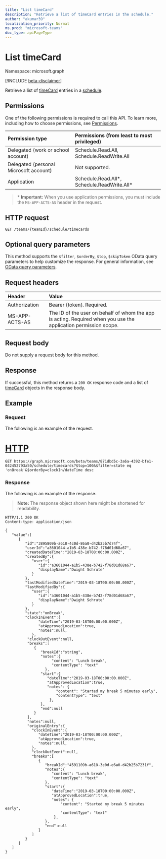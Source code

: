 ```yaml
---
title: "List timeCard"
description: "Retrieve a list of timeCard entries in the schedule."
author: "akumar39"
localization_priority: Normal
ms.prod: "microsoft-teams"
doc_type: apiPageType
---
```


# List timeCard

Namespace: microsoft.graph

[!INCLUDE [beta-disclaimer](../../includes/beta-disclaimer.md)]

Retrieve a list of [timeCard](../resources/timecard.md) entries in a [schedule](../resources/schedule.md).

## Permissions

One of the following permissions is required to call this API. To learn more, including how to choose permissions, see [Permissions](/graph/permissions-reference).

|Permission type      | Permissions (from least to most privileged)              |
|:--------------------|:---------------------------------------------------------|
|Delegated (work or school account) | Schedule.Read.All, Schedule.ReadWrite.All    |
|Delegated (personal Microsoft account) | Not supported.    |
|Application | Schedule.Read.All*, Schedule.ReadWrite.All* |

>\* **Important:** When you use application permissions, you must include the `MS-APP-ACTS-AS` header in the request.

## HTTP request

<!-- { "blockType": "ignored" } -->

```http
GET /teams/{teamId}/schedule/timecards
```

## Optional query parameters

This method supports the `$filter`, `$orderBy`, `$top`, `$skipToken` OData query parameters to help customize the response. For general information, see [OData query parameters](/graph/query-parameters).

## Request headers

| Header       | Value |
|:---------------|:--------|
| Authorization  | Bearer {token}. Required.  |
| MS-APP-ACTS-AS | The ID of the user on behalf of whom the app is acting. Required when you use the application permission scope. |

## Request body
Do not supply a request body for this method.

## Response

If successful, this method returns a `200 OK` response code and a list of [timeCard](../resources/timeCard.md) objects in the response body.

## Example

### Request
The following is an example of the request. 

# [HTTP](#tab/http)
<!-- {
  "blockType": "request",
  "name": "timecard-list"
}-->

```http
GET https://graph.microsoft.com/beta/teams/871dbd5c-3a6a-4392-bfe1-042452793a50/schedule/timecards?$top=100&$filter=state eq 'onBreak'&$orderBy=clockIn/dateTime desc
```

### Response

The following is an example of the response. 

>**Note:** The response object shown here might be shortened for readability.
<!-- {
  "blockType": "response",
  "truncated": true,
  "@odata.type": "microsoft.graph.timeCard"
} -->

```http
HTTP/1.1 200 OK
Content-type: application/json

{
   "value":[
      {
         "id":"3895809b-a618-4c0d-86a0-d42b25b7d74f",
         "userId":"a3601044-a1b5-438e-b742-f78d01d68a67",
         "createdDateTime":"2019-03-18T00:00:00.000Z",
         "createdBy":{
            "user":{
               "id":"a3601044-a1b5-438e-b742-f78d01d68a67",
               "displayName":"Dwight Schrute"
            }
         },
         "lastModifiedDateTime":"2019-03-18T00:00:00.000Z",
         "lastModifiedBy":{
            "user":{
               "id":"a3601044-a1b5-438e-b742-f78d01d68a67",
               "displayName":"Dwight Schrute"
            }
         },
         "state":"onBreak",
         "clockInEvent":{
               "dateTime":"2019-03-18T00:00:00.000Z",
               "atApprovedLocation":true,
               "notes":null,
            },
          "clockOutEvent":null,
          "breaks":[
             {
                "breakId":"string",
                "notes":{
                     "content": "Lunch break",
                     "contentType": "text"
                  },
                "start":{
                   "dateTime":"2019-03-18T00:00:00.000Z",
                   "atApprovedLocation":true,
                   "notes": {
                       "content": "Started my break 5 minutes early",
                       "contentType": "text"
                    },
                },
                "end":null
             }
          ],
          "notes":null,
          "originalEntry":{
            "clockInEvent":{
               "dateTime":"2019-03-18T00:00:00.000Z",
               "atApprovedLocation":true,
               "notes":null,
            },
            "clockOutEvent":null,
            "breaks":[
               {
                  "breakId":"4591109b-a618-3e0d-e6a0-d42b25b7231f",
                  "notes":{
                     "content": "Lunch break",
                     "contentType": "text"
                  },
                  "start":{
                     "dateTime":"2019-03-18T00:00:00.000Z",
                     "atApprovedLocation":true,
                     "notes": {
                         "content": "Started my break 5 minutes early",
                         "contentType": "text"
                      },
                  },
                  "end":null
               }
            ]
         }
      }
   ]
}
```

<!-- uuid: 8fcb5dbc-d5aa-4681-8e31-b001d5168d79
2015-10-25 14:57:30 UTC -->
<!--
{
  "type": "#page.annotation",
  "description": "Retrieve a list of timeCard entries in the schedule",
  "keywords": "",
  "section": "documentation",
  "tocPath": "",
  "suppressions": [
  ]
}
-->
